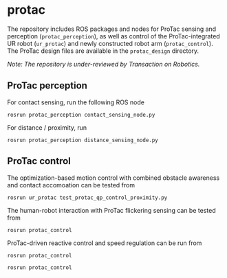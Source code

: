# protac
The repository includes ROS packages and nodes for ProTac sensing and perception (```protac_perception```), as well as control of the ProTac-integrated UR robot (```ur_protac```) and newly constructed robot arm (```protac_control```). The ProTac design files are available in the ```protac_design``` directory.

*Note: The repository is under-reviewed by Transaction on Robotics.*

## ProTac perception
For contact sensing, run the following ROS node
```
rosrun protac_perception contact_sensing_node.py
```
For distance / proximity, run
```
rosrun protac_perception distance_sensing_node.py
```

## ProTac control
The optimization-based motion control with combined obstacle awareness and contact accomoation can be tested from
```
rosrun ur_protac test_protac_qp_control_proximity.py
```

The  human-robot interaction with ProTac flickering sensing can be tested from
```
rosrun protac_control
```

ProTac-driven reactive control and speed regulation can be run from
```
rosrun protac_control
```
```
rosrun protac_control
```
